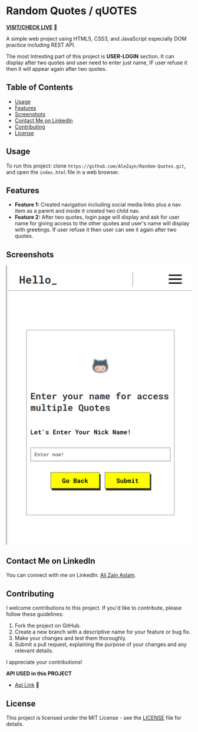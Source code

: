 # Random Quotes / qUOTES

**[VISIT/CHECK LIVE](https://alizainaslam.github.io/Random-Quotes/)** 🔗

A simple web project using HTML5, CSS3, and JavaScript especially DOM practice including REST API.

The most Intresting part of this project is **USER-LOGIN** section. It can display after two quotes and user need to enter just name, IF user refuse it then it will appear again after two quotes.

## Table of Contents

- [Usage](#usage)
- [Features](#features)
- [Screenshots](#screenshots)
- [Contact Me on LinkedIn](#contact-me-on-linkedin)
- [Contributing](#contributing)
- [License](#license)

## Usage

To run this project:
clone `https://github.com/AleZayn/Random-Quotes.git`,
and open the `index.html` file in a web browser.

## Features

- **Feature 1:** Created navigation including social media links plus a nav item as a parent and inside it created two child nav.
- **Feature 2:** After two quotes, login page will display and ask for user name for giving access to the other quotes and user's name will display with greetings. If user refuse it then user can see it again after two quotes.

## Screenshots

![Screenshot](./images/screenShot.png)

## Contact Me on LinkedIn

You can connect with me on LinkedIn: [Ali Zain Aslam](https://www.linkedin.com/in/al%C3%ACzain/).

## Contributing

I welcome contributions to this project. If you'd like to contribute, please follow these guidelines:

1. Fork the project on GitHub.
2. Create a new branch with a descriptive name for your feature or bug fix.
3. Make your changes and test them thoroughly.
4. Submit a pull request, explaining the purpose of your changes and any relevant details.

I appreciate your contributions!

**API USED in this PROJECT**

- [Api Link](https://github.com/lukePeavey/quotable) 🔗

## License

This project is licensed under the MIT License - see the [LICENSE](https://github.com/AleZayn/Random-Quotes/blob/master/LICENSE) file for details.
